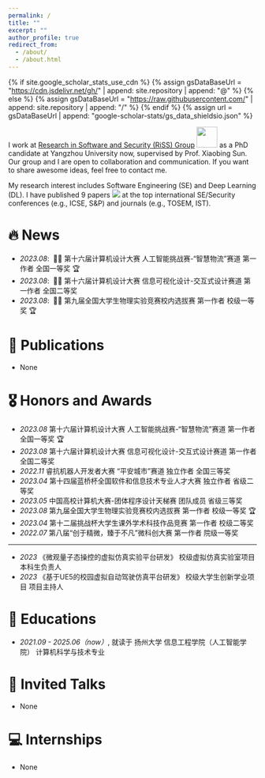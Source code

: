 ```yaml
---
permalink: /
title: ""
excerpt: ""
author_profile: true
redirect_from: 
  - /about/
  - /about.html
---
```


{% if site.google_scholar_stats_use_cdn %}
{% assign gsDataBaseUrl = "https://cdn.jsdelivr.net/gh/" | append: site.repository | append: "@" %}
{% else %}
{% assign gsDataBaseUrl = "https://raw.githubusercontent.com/" | append: site.repository | append: "/" %}
{% endif %}
{% assign url = gsDataBaseUrl | append: "google-scholar-stats/gs_data_shieldsio.json" %}

<span class='anchor' id='about-me'></span>

I work at [Research in Software and Security (RiSS) Group](http://riss.yzu.edu.cn/) <img src='./images/Riss_LOGO.jpg' style='width: 3em;'> as a PhD candidate at Yangzhou University now, supervised by Prof. Xiaobing Sun. Our group and I are open to collaboration and communication. If you want to share awesome ideas, feel free to contact me.

My research interest includes Software Engineering (SE) and Deep Learning (DL). I have published 9 papers <a href='https://scholar.google.com/citations?user=c-vPF2gAAAAJ'><img src="https://img.shields.io/endpoint?logo=Google%20Scholar&url=https%3A%2F%2Fcdn.jsdelivr.net%2Fgh%2FSicongCao%2Fsicongcao.github.io@google-scholar-stats%2Fgs_data_shieldsio.json&labelColor=f6f6f6&color=9cf&style=flat&label=citations"></a> at the top international SE/Security conferences (e.g., ICSE, S&P) and journals (e.g., TOSEM, IST).


# 🔥 News
- *2023.08*: &nbsp;🎉🎉 第十六届计算机设计大赛 人工智能挑战赛-“智慧物流”赛道 第一作者 全国一等奖 🏆
- *2023.08*: &nbsp;🎉🎉 第十六届计算机设计大赛 信息可视化设计-交互式设计赛道 第一作者 全国二等奖
- *2023.08*: &nbsp;🎉🎉 第九届全国大学生物理实验竞赛校内选拔赛 第一作者 校级一等奖 🏆

# 📝 Publications 
- None

# 🎖 Honors and Awards
- *2023.08* 第十六届计算机设计大赛 人工智能挑战赛-“智慧物流”赛道 第一作者 全国一等奖 🏆
- *2023.08* 第十六届计算机设计大赛 信息可视化设计-交互式设计赛道 第一作者 全国二等奖
- *2022.11* 睿抗机器人开发者大赛 “平安城市”赛道 独立作者 全国三等奖
- *2023.04* 第十四届蓝桥杯全国软件和信息技术专业人才大赛 独立作者 省级二等奖
- *2023.05* 中国高校计算机大赛-团体程序设计天梯赛 团队成员 省级三等奖
- *2023.08* 第九届全国大学生物理实验竞赛校内选拔赛 第一作者 校级一等奖 🏆
- *2023.04* 第十二届挑战杯大学生课外学术科技作品竞赛 第一作者 校级二等奖
- *2022.07* 第八届“创于精微，臻于不凡”微科创大赛 第一作者 院级一等奖
-----
- *2023* 《微观量子态操控的虚拟仿真实验平台研发》 校级虚拟仿真实验室项目 本科生负责人
- *2023* 《基于UE5的校园虚拟自动驾驶仿真平台研发》 校级大学生创新学业项目 项目主持人

# 📖 Educations
- *2021.09 - 2025.06（now）*, 就读于 扬州大学 信息工程学院（人工智能学院） 计算机科学与技术专业

# 💬 Invited Talks
- None

# 💻 Internships
- None

